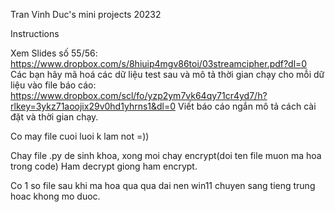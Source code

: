 Tran Vinh Duc's mini projects 20232

Instructions

Xem Slides số 55/56: 
https://www.dropbox.com/s/8hiuip4mgv86toi/03streamcipher.pdf?dl=0 
Các bạn hãy mã hoá các dữ liệu test sau và mô tả thời gian chạy cho mỗi dữ liệu vào file báo cáo:
https://www.dropbox.com/scl/fo/yzp2ym7vk64qy71cr4yd7/h?rlkey=3ykz71aoojix29v0hd1yhrns1&dl=0
Viết báo cáo ngắn mô tả cách cài đặt và thời gian chạy.

Co may file cuoi luoi k lam not =))

Chay file .py de sinh khoa, xong moi chay encrypt(doi ten file muon ma hoa trong code)
Ham decrypt giong ham encrypt.

Co 1 so file sau khi ma hoa qua qua dai nen win11 chuyen sang tieng trung hoac khong mo duoc.
